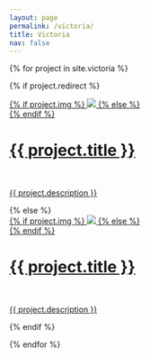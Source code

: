 ```yaml
---
layout: page
permalink: /victoria/
title: Victoria
nav: false
---
```


{% for project in site.victoria %}

{% if project.redirect %}
<div class="project">
    <div class="thumbnail">
        <a href="{{ project.redirect }}" target="_blank">
        {% if project.img %}
        <img class="thumbnail" src="{{ site.assets }}{{ project.thumbnail }}?nf_resize=smartcrop&w=250&h=250"/>
        {% else %}
        <div class="thumbnail blankbox"></div>
        {% endif %}
        <span>
            <h1>{{ project.title }}</h1>
            <br/>
            <p>{{ project.description }}</p>
        </span>
        </a>
    </div>
</div>
{% else %}

<div class="project"> 
    <div class="thumbnail">
        <a href="{{ site.baseurl }}{{ project.url }}">
        {% if project.img %}
        <img class="thumbnail" src="{{ site.assets }}{{ project.thumbnail }}?nf_resize=smartcrop&w=250&h=250"/>
        {% else %}
        <div class="thumbnail blankbox"></div>
        {% endif %}
        <span>
            <h1>{{ project.title }}</h1>
            <br/>
            <p>{{ project.description }}</p>
        </span>
        </a>
    </div>
</div>

{% endif %}

{% endfor %}
